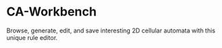 # CA-Workbench

Browse, generate, edit, and save interesting 2D cellular automata with this unique rule editor.
